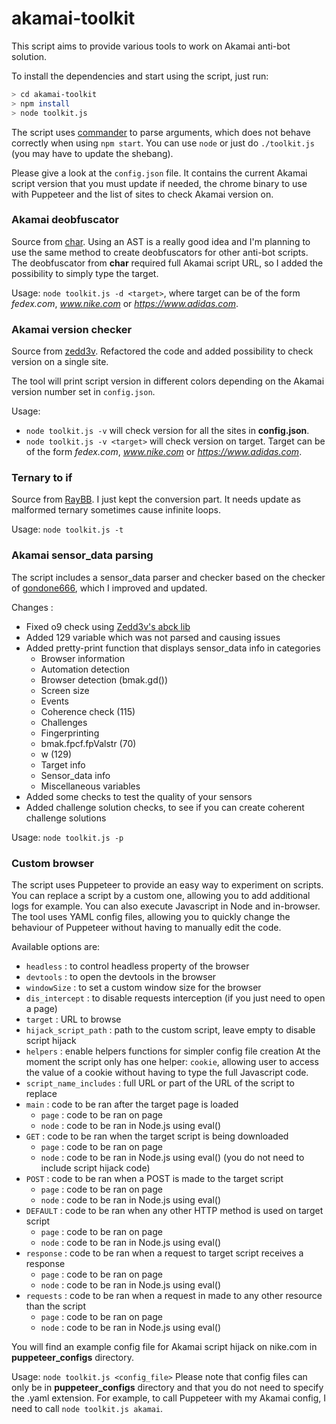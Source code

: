 # akamai-toolkit
This script aims to provide various tools to work on Akamai anti-bot solution.

To install the dependencies and start using the script, just run:

```sh
> cd akamai-toolkit
> npm install
> node toolkit.js
```

The script uses [commander](https://www.npmjs.com/package/commander) to parse arguments, which does not behave correctly when using `npm start`. You can use `node` or just do `./toolkit.js` (you may have to update the shebang).

Please give a look at the `config.json` file. It contains the current Akamai script version that you must update if needed, the chrome binary to use with Puppeteer and the list of sites to check Akamai version on.

### Akamai deobfuscator
Source from [char](https://github.com/char/akamai-deobfuscator). Using an AST is a really good idea and I'm planning to use the same method to create deobfuscators for other anti-bot scripts. The deobfuscator from **char** required full Akamai script URL, so I added the possibility to simply type the target.

Usage: `node toolkit.js -d <target>`, where target can be of the form *fedex.com*, *www.nike.com* or *https://www.adidas.com*.

### Akamai version checker
Source from [zedd3v](https://github.com/zedd3v/akamai-versions-checker). Refactored the code and added possibility to check version on a single site.

The tool will print script version in different colors depending on the Akamai version number set in `config.json`.

Usage: 

- `node toolkit.js -v`  will check version for all the sites in __config.json__.
- `node toolkit.js -v <target>` will check version on target. Target can be of the form *fedex.com*, *www.nike.com* or *https://www.adidas.com*.

### Ternary to if 

Source from [RayBB](https://github.com/RayBB/ternary-converter). I just kept the conversion part. It needs update as malformed ternary sometimes cause infinite loops. 

Usage: `node toolkit.js -t`

### Akamai sensor_data parsing

The script includes a sensor_data parser and checker based on the checker of [gondone666](https://github.com/gondone666/parse-sensor), which I improved and updated.

Changes :
- Fixed o9 check using [Zedd3v's abck lib](https://github.com/zedd3v/abck)
- Added 129 variable which was not parsed and causing issues
- Added pretty-print function that displays sensor_data info in categories
  - Browser information
  - Automation detection
  - Browser detection (bmak.gd())
  - Screen size
  - Events
  - Coherence check (115)
  - Challenges
  - Fingerprinting
  - bmak.fpcf.fpValstr (70)
  - w (129)
  - Target info
  - Sensor_data info
  - Miscellaneous variables
- Added some checks to test the quality of your sensors
- Added challenge solution checks, to see if you can create coherent challenge solutions

Usage: `node toolkit.js -p`

### Custom browser

The script uses Puppeteer to provide an easy way to experiment on scripts. You can replace a script by a custom one, allowing you to add additional logs for example. You can also execute Javascript in Node and in-browser. The tool uses YAML config files, allowing you to quickly change the behaviour of Puppeteer without having to manually edit the code.

Available options are:
- `headless` : to control headless property of the browser
- `devtools` : to open the devtools in the browser
- `windowSize` : to set a custom window size for the browser
- `dis_intercept` : to disable requests interception (if you just need to open a page)
- `target` : URL to browse
- `hijack_script_path` : path to the custom script, leave empty to disable script hijack
- `helpers` : enable helpers functions for simpler config file creation
	At the moment the script only has one helper: `cookie`, allowing user to access the value of a cookie without having to type the full Javascript code.
- `script_name_includes` : full URL or part of the URL of the script to replace
- `main` : code to be ran after the target page is loaded
  - `page` : code to be ran on page
  - `node` : code to be ran in Node.js using eval()
- `GET` : code to be ran when the target script is being downloaded
  - `page` : code to be ran on page
  - `node` : code to be ran in Node.js using eval() (you do not need to include script hijack code)
- `POST` : code to be ran when a POST is made to the target script
  - `page` : code to be ran on page
  - `node` : code to be ran in Node.js using eval()
- `DEFAULT` : code to be ran when any other HTTP method is used on target script
  - `page` : code to be ran on page
  - `node` : code to be ran in Node.js using eval()
- `response` : code to be ran when a request to target script receives a response
  - `page` : code to be ran on page
  - `node` : code to be ran in Node.js using eval()
- `requests` : code to be ran when a request in made to any other resource than the script
  - `page` : code to be ran on page
  - `node` : code to be ran in Node.js using eval()

You will find an example config file for Akamai script hijack on nike.com in **puppeteer_configs** directory.

Usage: `node toolkit.js <config_file>`
	Please note that config files can only be in **puppeteer_configs** directory and that you do not need to specify the .yaml extension. For example, to call Puppeteer with my Akamai config, I need to call `node toolkit.js akamai`.

